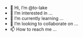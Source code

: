 - 👋 Hi, I’m @to-lake
- 👀 I’m interested in ...
- 🌱 I’m currently learning ...
- 💞️ I’m looking to collaborate on ...
- 📫 How to reach me ...

<!---
to-lake/to-lake is a ✨ special ✨ repository because its `README.md` (this file) appears on your GitHub profile.
You can click the Preview link to take a look at your changes.
--->
